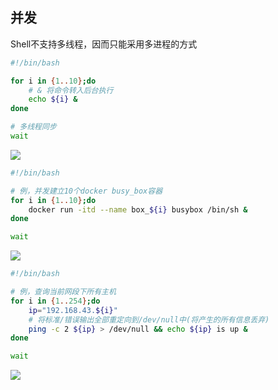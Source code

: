<!--
 * @Description: 
 * @Version: 1.0
 * @Author: DaLao
 * @Email: dalao_li@163.com
 * @Date: 2021-03-11 08:59:41
 * @LastEditors: DaLao
 * @LastEditTime: 2021-12-24 22:44:15
-->

## 并发

Shell不支持多线程，因而只能采用多进程的方式

```sh
#!/bin/bash

for i in {1..10};do
    # & 将命令转入后台执行
    echo ${i} &
done

# 多线程同步
wait
```

![](https://cdn.hurra.ltd/img/20210311092339.png)


```sh
#!/bin/bash

# 例，并发建立10个docker busy_box容器
for i in {1..10};do
    docker run -itd --name box_${i} busybox /bin/sh &
done

wait
```

![](https://cdn.hurra.ltd/img/20210311093438.png) 

```sh
#!/bin/bash

# 例，查询当前网段下所有主机
for i in {1..254};do
    ip="192.168.43.${i}"
    # 将标准/错误输出全部重定向到/dev/null中(将产生的所有信息丢弃)
    ping -c 2 ${ip} > /dev/null && echo ${ip} is up &
done

wait
```

![](https://cdn.hurra.ltd/img/20210311093856.png)